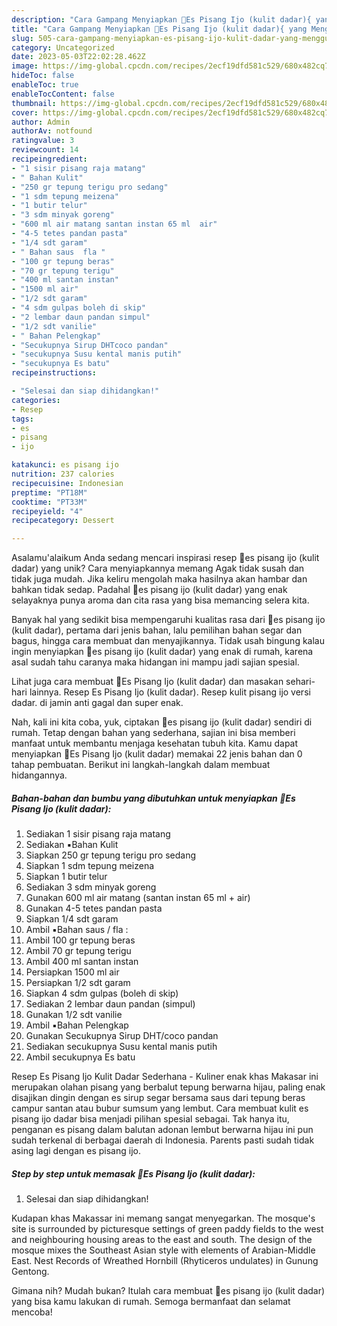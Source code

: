 ```yaml
---
description: "Cara Gampang Menyiapkan 🍧Es Pisang Ijo (kulit dadar){ yang Menggugah Selera"
title: "Cara Gampang Menyiapkan 🍧Es Pisang Ijo (kulit dadar){ yang Menggugah Selera"
slug: 505-cara-gampang-menyiapkan-es-pisang-ijo-kulit-dadar-yang-menggugah-selera
category: Uncategorized
date: 2023-05-03T22:02:28.462Z
image: https://img-global.cpcdn.com/recipes/2ecf19dfd581c529/680x482cq70/es-pisang-ijo-kulit-dadar-foto-resep-utama.jpg
hideToc: false
enableToc: true
enableTocContent: false
thumbnail: https://img-global.cpcdn.com/recipes/2ecf19dfd581c529/680x482cq70/es-pisang-ijo-kulit-dadar-foto-resep-utama.jpg
cover: https://img-global.cpcdn.com/recipes/2ecf19dfd581c529/680x482cq70/es-pisang-ijo-kulit-dadar-foto-resep-utama.jpg
author: Admin
authorAv: notfound
ratingvalue: 3
reviewcount: 14
recipeingredient:
- "1 sisir pisang raja matang"
- " Bahan Kulit"
- "250 gr tepung terigu pro sedang"
- "1 sdm tepung meizena"
- "1 butir telur"
- "3 sdm minyak goreng"
- "600 ml air matang santan instan 65 ml  air"
- "4-5 tetes pandan pasta"
- "1/4 sdt garam"
- " Bahan saus  fla "
- "100 gr tepung beras"
- "70 gr tepung terigu"
- "400 ml santan instan"
- "1500 ml air"
- "1/2 sdt garam"
- "4 sdm gulpas boleh di skip"
- "2 lembar daun pandan simpul"
- "1/2 sdt vanilie"
- " Bahan Pelengkap"
- "Secukupnya Sirup DHTcoco pandan"
- "secukupnya Susu kental manis putih"
- "secukupnya Es batu"
recipeinstructions:

- "Selesai dan siap dihidangkan!"
categories:
- Resep
tags:
- es
- pisang
- ijo

katakunci: es pisang ijo 
nutrition: 237 calories
recipecuisine: Indonesian
preptime: "PT18M"
cooktime: "PT33M"
recipeyield: "4"
recipecategory: Dessert

---
```



Asalamu'alaikum Anda sedang mencari inspirasi resep 🍧es pisang ijo (kulit dadar) yang unik? Cara menyiapkannya memang Agak tidak susah dan tidak juga mudah. Jika keliru mengolah maka hasilnya akan hambar dan bahkan tidak sedap. Padahal 🍧es pisang ijo (kulit dadar) yang enak selayaknya punya aroma dan cita rasa yang bisa memancing selera kita.


Banyak hal yang sedikit bisa mempengaruhi kualitas rasa dari 🍧es pisang ijo (kulit dadar), pertama dari jenis bahan, lalu pemilihan bahan segar dan bagus, hingga cara membuat dan menyajikannya. Tidak usah bingung kalau ingin menyiapkan 🍧es pisang ijo (kulit dadar) yang enak di rumah, karena asal sudah tahu caranya maka hidangan ini mampu jadi sajian spesial.

Lihat juga cara membuat 🍧Es Pisang Ijo (kulit dadar) dan masakan sehari-hari lainnya. Resep Es Pisang Ijo (kulit dadar). Resep kulit pisang ijo versi dadar. di jamin anti gagal dan super enak.


Nah, kali ini kita coba, yuk, ciptakan 🍧es pisang ijo (kulit dadar) sendiri di rumah. Tetap dengan bahan yang sederhana, sajian ini bisa memberi manfaat untuk membantu menjaga kesehatan tubuh kita. Kamu dapat menyiapkan 🍧Es Pisang Ijo (kulit dadar) memakai 22 jenis bahan dan 0 tahap pembuatan. Berikut ini langkah-langkah dalam membuat hidangannya.

<!--inarticleads1-->

##### Bahan-bahan dan bumbu yang dibutuhkan untuk menyiapkan 🍧Es Pisang Ijo (kulit dadar):

1. Sediakan 1 sisir pisang raja matang
1. Sediakan  ▪️Bahan Kulit
1. Siapkan 250 gr tepung terigu pro sedang
1. Siapkan 1 sdm tepung meizena
1. Siapkan 1 butir telur
1. Sediakan 3 sdm minyak goreng
1. Gunakan 600 ml air matang (santan instan 65 ml + air)
1. Gunakan 4-5 tetes pandan pasta
1. Siapkan 1/4 sdt garam
1. Ambil  ▪️Bahan saus / fla :
1. Ambil 100 gr tepung beras
1. Ambil 70 gr tepung terigu
1. Ambil 400 ml santan instan
1. Persiapkan 1500 ml air
1. Persiapkan 1/2 sdt garam
1. Siapkan 4 sdm gulpas (boleh di skip)
1. Sediakan 2 lembar daun pandan (simpul)
1. Gunakan 1/2 sdt vanilie
1. Ambil  ▪️Bahan Pelengkap
1. Gunakan Secukupnya Sirup DHT/coco pandan
1. Sediakan secukupnya Susu kental manis putih
1. Ambil secukupnya Es batu


Resep Es Pisang Ijo Kulit Dadar Sederhana - Kuliner enak khas Makasar ini merupakan olahan pisang yang berbalut tepung berwarna hijau, paling enak disajikan dingin dengan es sirup segar bersama saus dari tepung beras campur santan atau bubur sumsum yang lembut. Cara membuat kulit es pisang ijo dadar bisa menjadi pilihan spesial sebagai. Tak hanya itu, penganan es pisang dalam balutan adonan lembut berwarna hijau ini pun sudah terkenal di berbagai daerah di Indonesia. Parents pasti sudah tidak asing lagi dengan es pisang ijo. 

<!--inarticleads2-->

##### Step by step untuk memasak 🍧Es Pisang Ijo (kulit dadar):


1. Selesai dan siap dihidangkan!

Kudapan khas Makassar ini memang sangat menyegarkan. The mosque&#39;s site is surrounded by picturesque settings of green paddy fields to the west and neighbouring housing areas to the east and south. The design of the mosque mixes the Southeast Asian style with elements of Arabian-Middle East. Nest Records of Wreathed Hornbill (Rhyticeros undulates) in Gunung Gentong. 

Gimana nih? Mudah bukan? Itulah cara membuat 🍧es pisang ijo (kulit dadar) yang bisa kamu lakukan di rumah. Semoga bermanfaat dan selamat mencoba!
